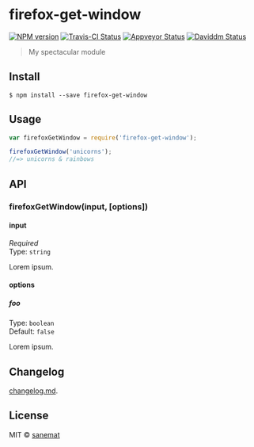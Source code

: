 # firefox-get-window

[![NPM version][npm-image]][npm-url] [![Travis-CI Status][travis-image]][travis-url] [![Appveyor Status][appveyor-image]][appveyor-url] [![Daviddm Status][daviddm-image]][daviddm-url]

> My spectacular module


## Install

```
$ npm install --save firefox-get-window
```


## Usage

```js
var firefoxGetWindow = require('firefox-get-window');

firefoxGetWindow('unicorns');
//=> unicorns & rainbows
```



## API

### firefoxGetWindow(input, [options])

#### input

*Required*  
Type: `string`

Lorem ipsum.

#### options

##### foo

Type: `boolean`  
Default: `false`

Lorem ipsum.


## Changelog

[changelog.md](./changelog.md).


## License

MIT © [sanemat](http://sane.jp)


[travis-url]: https://travis-ci.org/dogwalk/firefox-get-window
[travis-image]: https://img.shields.io/travis/dogwalk/firefox-get-window/master.svg?style=flat-square&label=build%20%28linux%29
[appveyor-url]: https://ci.appveyor.com/project/dogwalk/firefox-get-window/branch/master
[appveyor-image]: https://img.shields.io/appveyor/ci/dogwalk/firefox-get-window/master.svg?style=flat-square&label=build%20%28windows%29
[npm-url]: https://npmjs.org/package/firefox-get-window
[npm-image]: https://img.shields.io/npm/v/firefox-get-window.svg?style=flat-square
[daviddm-url]: https://david-dm.org/dogwalk/firefox-get-window
[daviddm-image]: https://img.shields.io/david/dogwalk/firefox-get-window.svg?style=flat-square
